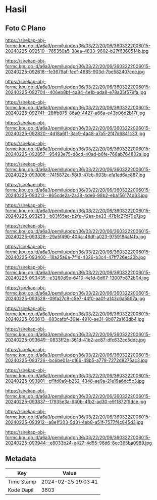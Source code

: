 # Hasil

## Foto C Plano

https://sirekap-obj-formc.kpu.go.id/a6a3/pemilu/pdpr/36/03/22/20/06/3603222006015-20240225-092510--765350a5-38ea-4833-9602-b27f6360514b.jpg

https://sirekap-obj-formc.kpu.go.id/a6a3/pemilu/pdpr/36/03/22/20/06/3603222006015-20240225-092618--fe3679af-1ecf-4685-903d-7be582407cce.jpg

https://sirekap-obj-formc.kpu.go.id/a6a3/pemilu/pdpr/36/03/22/20/06/3603222006015-20240225-092704--406eb8bf-4a84-4e1b-ada8-e78a35f579fa.jpg

https://sirekap-obj-formc.kpu.go.id/a6a3/pemilu/pdpr/36/03/22/20/06/3603222006015-20240225-092741--28ffb875-86a0-4427-a66a-e43b06d2b17f.jpg

https://sirekap-obj-formc.kpu.go.id/a6a3/pemilu/pdpr/36/03/22/20/06/3603222006015-20240225-092820--4d18a6f1-3ac9-4a48-a7a5-2f47d6841c33.jpg

https://sirekap-obj-formc.kpu.go.id/a6a3/pemilu/pdpr/36/03/22/20/06/3603222006015-20240225-092857--95493e75-d6cd-40ad-b6fe-768ab764802a.jpg

https://sirekap-obj-formc.kpu.go.id/a6a3/pemilu/pdpr/36/03/22/20/06/3603222006015-20240225-093006--7415872e-58f9-47cb-803b-efa1ed6ac887.jpg

https://sirekap-obj-formc.kpu.go.id/a6a3/pemilu/pdpr/36/03/22/20/06/3603222006015-20240225-093213--865cde2a-2a38-4de6-98b2-eba156174d63.jpg

https://sirekap-obj-formc.kpu.go.id/a6a3/pemilu/pdpr/36/03/22/20/06/3603222006015-20240225-093253--b83f65ac-b2fe-42aa-ba23-47b1c27d79e7.jpg

https://sirekap-obj-formc.kpu.go.id/a6a3/pemilu/pdpr/36/03/22/20/06/3603222006015-20240225-093328--29a5f490-404a-46df-a023-9759184af4fb.jpg

https://sirekap-obj-formc.kpu.go.id/a6a3/pemilu/pdpr/36/03/22/20/06/3603222006015-20240225-093400--18a25a6a-7f1d-4326-b3c4-47ff726ec20b.jpg

https://sirekap-obj-formc.kpu.go.id/a6a3/pemilu/pdpr/36/03/22/20/06/3603222006015-20240225-093435--e3280d9e-6410-4e1d-8d67-13007b872b04.jpg

https://sirekap-obj-formc.kpu.go.id/a6a3/pemilu/pdpr/36/03/22/20/06/3603222006015-20240225-093528--09fa27c8-c5e7-44f0-aa0f-a143c6a5897a.jpg

https://sirekap-obj-formc.kpu.go.id/a6a3/pemilu/pdpr/36/03/22/20/06/3603222006015-20240225-093613--683cafbf-361e-4910-ae31-9b872a163db4.jpg

https://sirekap-obj-formc.kpu.go.id/a6a3/pemilu/pdpr/36/03/22/20/06/3603222006015-20240225-093649--0833ff2b-361d-41b2-ac87-dfc632cc5ddc.jpg

https://sirekap-obj-formc.kpu.go.id/a6a3/pemilu/pdpr/36/03/22/20/06/3603222006015-20240225-093726--bc6be01a-c166-48b5-a779-7272d8275ac3.jpg

https://sirekap-obj-formc.kpu.go.id/a6a3/pemilu/pdpr/36/03/22/20/06/3603222006015-20240225-093801--cf1fd0a9-b252-4348-ae9a-21e19a6dc5c3.jpg

https://sirekap-obj-formc.kpu.go.id/a6a3/pemilu/pdpr/36/03/22/20/06/3603222006015-20240225-093837--17935e3a-640b-4fb2-ad30-e911872f9dce.jpg

https://sirekap-obj-formc.kpu.go.id/a6a3/pemilu/pdpr/36/03/22/20/06/3603222006015-20240225-093912--a8e1f303-5d31-4eb8-a51f-7577f4c845d3.jpg

https://sirekap-obj-formc.kpu.go.id/a6a3/pemilu/pdpr/36/03/22/20/06/3603222006015-20240225-093944--e8033b24-e427-4d55-96d6-8cc365ba0989.jpg


## Metadata

| Key        | Value               |
| ---------- | ------------------- |
| Time Stamp | 2024-02-25 19:03:41 |
| Kode Dapil | 3603                |



